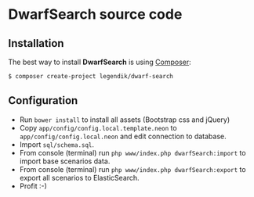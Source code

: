 DwarfSearch source code
=======================

Installation
-----------

The best way to install **DwarfSearch** is using  [Composer](http://getcomposer.org/):

```sh
$ composer create-project legendik/dwarf-search
```

Configuration
---------------------

- Run `bower install` to install all assets (Bootstrap css and jQuery)
- Copy `app/config/config.local.template.neon` to `app/config/config.local.neon` and edit connection to database.
- Import `sql/schema.sql`.
- From console (terminal) run `php www/index.php dwarfSearch:import` to import base scenarios data.
- From console (terminal) run `php www/index.php dwarfSearch:export` to export all scenarios to ElasticSearch.
- Profit :-)
